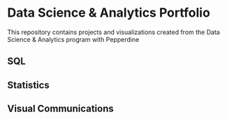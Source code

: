 # Data Science & Analytics Portfolio
This repository contains projects and visualizations created from the Data Science & Analytics program with Pepperdine

## SQL

## Statistics

## Visual Communications

